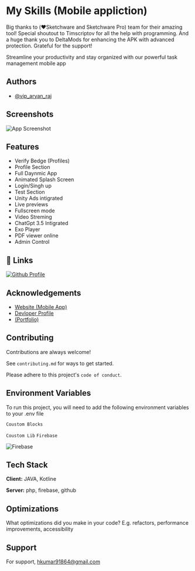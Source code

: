 
# My Skills (Mobile appliction)



Big thanks to (❤️Sketchware and Sketchware Pro) team for their amazing tool! Special shoutout to Timscriptov for all the help with programming. And a huge thank you to DeltaMods for enhancing the APK with advanced protection. Grateful for the support!

Streamline your productivity and stay organized with our powerful task management mobile app
## Authors

- [@vip_aryan_raj](https://www.instagram.com/vip_aryan_raj/)


## Screenshots

![App Screenshot](https://firebasestorage.googleapis.com/v0/b/polytechnic-acadmy.appspot.com/o/Screenshot%202024-07-15%20at%204.21.38%20PM.png?alt=media&token=cc504c18-cd7a-4622-8381-47be624934ea)


## Features

- Verify Bedge (Profiles)
- Profile Section
- Full Daynmic App
- Animated Splash Screen
- Login/Singh up 
- Test Section
- Unity Ads intigrated
- Live previews
- Fullscreen mode
- Video Streming
- ChatGpt 3.5 Intigrated
- Exo Player
- PDF viewer online
- Admin Control


## 🔗 Links
[![Github Profile](https://img.shields.io/badge/my_portfolio-000?style=for-the-badge&logo=ko-fi&logoColor=white)](https://my-skills-app-bucket-1.s3.amazonaws.com/index.html)




## Acknowledgements

 - [Website (Mobile App)](https://myskillsapp4thsem.000webhostapp.com/)
 - [Devloper Profile](https://github.com/aryan6205012057)
 - [(Portfolio)](https://my-skills-app-bucket-1.s3.amazonaws.com/index.html)
## Contributing

Contributions are always welcome!

See `contributing.md` for ways to get started.

Please adhere to this project's `code of conduct`.


## Environment Variables

To run this project, you will need to add the following environment variables to your .env file

`Coustom Blocks`

`Coustom Lib` `Firebase`

![Firebase](https://img.shields.io/badge/firebase-%23039BE5.svg?style=for-the-badge&logo=firebase) 


## Tech Stack

**Client:** JAVA, Kotline

**Server:** php, firebase, github 


## Optimizations

What optimizations did you make in your code? E.g. refactors, performance improvements, accessibility


## Support

For support, hkumar91864@gmail.com 

